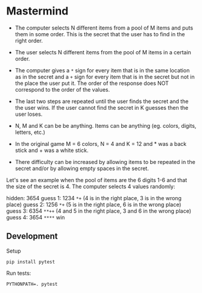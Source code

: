 # Mastermind

* The computer selects N different items from a pool of M items and puts them in some order. This is the secret that the user has to find in the right order.

* The user selects N different items from the pool of M items in a certain order.
* The computer gives a `*` sign for every item that is in the same location as in the secret and a `+` sign for every item that is in the secret but not in the place the user put it.
  The order of the response does NOT correspond to the order of the values.

* The last two steps are repeated until the user finds the secret and the the user wins. If the user cannot find the secret in K guesses then the user loses.

* N, M and K can be be anything. Items can be anything (eg. colors, digits, letters, etc.)
* In the original game M = 6 colors, N = 4 and K = 12 and * was a back stick and + was a white stick.

* There difficulty can be increased by allowing items to be repeated in the secret and/or by allowing empty spaces in the secret.

Let's see an example when the pool of items are the 6 digits 1-6 and that the size of the secret is 4.
The computer selects 4 values randomly:

hidden:  3654
guess 1: 1234   `*+`   (4 is in the right place, 3 is in the wrong place)
guess 2: 1256   `*+`   (5 is in the right place, 6 is in the wrong place)
guess 3: 6354   `**++` (4 and 5 in the right place, 3 and 6 in the wrong place)
guess 4: 3654   `****`  win


## Development

Setup

```
pip install pytest
```

Run tests:

```
PYTHONPATH=. pytest
```
